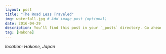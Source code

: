 ```yaml
---
layout: post
title: "The Road Less Traveled"
img: waterfall.jpg # Add image post (optional)
date: 2016-04-29
description: You’ll find this post in your `_posts` directory. Go ahead and edit it and re-build the site to see your changes. # Add post description (optional)
tag: [Hakone]
---
```


*location: Hakone, Japan*

